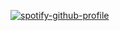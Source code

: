 <imr src="https://files.catbox.moe/tnf6ur.jpeg">

[![spotify-github-profile](https://spotify-github-profile.kittinanx.com/api/view?uid=04ky8vr4q89qstdzpbkjrmd18&cover_image=true&theme=natemoo-re&show_offline=true&background_color=121212&interchange=true&bar_color=53b14f&bar_color_cover=false)](https://github.com/kittinan/spotify-github-profile)
